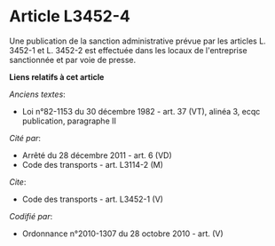 # Article L3452-4

Une publication de la sanction administrative prévue par les articles L. 3452-1 et L. 3452-2 est effectuée dans les locaux de
l'entreprise sanctionnée et par voie de presse.

**Liens relatifs à cet article**

_Anciens textes_:

  - Loi n°82-1153 du 30 décembre 1982 - art. 37 (VT), alinéa 3, ecqc publication, paragraphe II

_Cité par_:

  - Arrêté du 28 décembre 2011 - art. 6 (VD)
  - Code des transports - art. L3114-2 (M)

_Cite_:

  - Code des transports - art. L3452-1 (V)

_Codifié par_:

  - Ordonnance n°2010-1307 du 28 octobre 2010 - art. (V)
